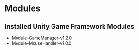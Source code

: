 # Modules

## Installed Unity Game Framework Modules

- Module-GameManager-v1.2.0
- Module-MouseHandler-v1.0.0